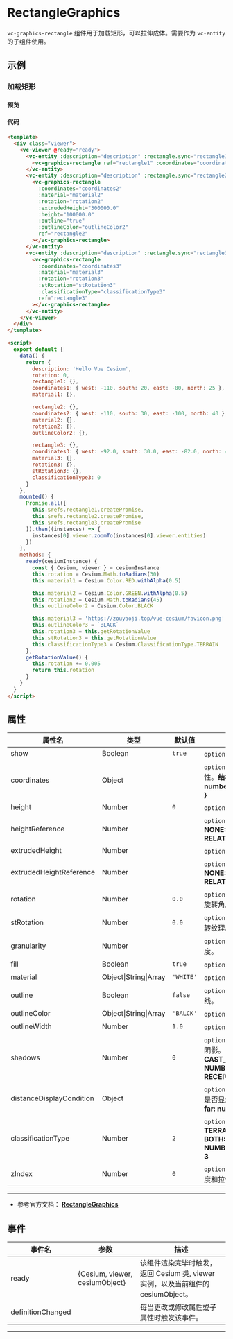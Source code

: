 # RectangleGraphics

`vc-graphics-rectangle` 组件用于加载矩形，可以拉伸成体。需要作为 `vc-entity` 的子组件使用。

## 示例

### 加载矩形

#### 预览

<doc-preview>
  <template>
    <div class="viewer">
      <vc-viewer @ready="ready">
        <vc-entity :description="description" :rectangle.sync="rectangle1">
          <vc-graphics-rectangle ref="rectangle1" :coordinates="coordinates1" :material="material1"></vc-graphics-rectangle>
        </vc-entity>
        <vc-entity :description="description" :rectangle.sync="rectangle2">
          <vc-graphics-rectangle
            :coordinates="coordinates2"
            :material="material2"
            :rotation="rotation2"
            :extrudedHeight="300000.0"
            :height="100000.0"
            :outline="true"
            :outlineColor="outlineColor2"
            ref="rectangle2"
          ></vc-graphics-rectangle>
        </vc-entity>
        <vc-entity :description="description" :rectangle.sync="rectangle3">
          <vc-graphics-rectangle
            :coordinates="coordinates3"
            :material="material3"
            :rotation="rotation3"
            :stRotation="stRotation3"
            :classificationType="classificationType3"
            ref="rectangle3"
          ></vc-graphics-rectangle>
        </vc-entity>
      </vc-viewer>
    </div>
  </template>

  <script>
    export default {
      data() {
        return {
          description: 'Hello Vue Cesium',
          rotation: 0,
          rectangle1: {},
          coordinates1: { west: -110, south: 20, east: -80, north: 25 },
          material1: {},

          rectangle2: {},
          coordinates2: { west: -110, south: 30, east: -100, north: 40 },
          material2: {},
          rotation2: {},
          outlineColor2: {},

          rectangle3: {},
          coordinates3: { west: -92.0, south: 30.0, east: -82.0, north: 40.0 },
          material3: {},
          rotation3: {},
          stRotation3: {},
          classificationType3: 0
        }
      },
      mounted() {
        Promise.all([
          this.$refs.rectangle1.createPromise,
          this.$refs.rectangle2.createPromise,
          this.$refs.rectangle3.createPromise
        ]).then((instances) => {
          instances[0].viewer.zoomTo(instances[0].viewer.entities)
        })
      },
      methods: {
        ready(cesiumInstance) {
          const { Cesium, viewer } = cesiumInstance
          this.rotation = Cesium.Math.toRadians(30)
          this.material1 = Cesium.Color.RED.withAlpha(0.5)

          this.material2 = Cesium.Color.GREEN.withAlpha(0.5)
          this.rotation2 = Cesium.Math.toRadians(45)
          this.outlineColor2 = Cesium.Color.BLACK

          this.material3 = 'https://zouyaoji.top/vue-cesium/favicon.png'
          this.outlineColor3 = `BLACK`
          this.rotation3 = this.getRotationValue
          this.stRotation3 = this.getRotationValue
          this.classificationType3 = Cesium.ClassificationType.TERRAIN
        },
        getRotationValue() {
          this.rotation += 0.005
          return this.rotation
        }
      }
    }
  </script>
</doc-preview>

#### 代码

```html
<template>
  <div class="viewer">
    <vc-viewer @ready="ready">
      <vc-entity :description="description" :rectangle.sync="rectangle1">
        <vc-graphics-rectangle ref="rectangle1" :coordinates="coordinates1" :material="material1"></vc-graphics-rectangle>
      </vc-entity>
      <vc-entity :description="description" :rectangle.sync="rectangle2">
        <vc-graphics-rectangle
          :coordinates="coordinates2"
          :material="material2"
          :rotation="rotation2"
          :extrudedHeight="300000.0"
          :height="100000.0"
          :outline="true"
          :outlineColor="outlineColor2"
          ref="rectangle2"
        ></vc-graphics-rectangle>
      </vc-entity>
      <vc-entity :description="description" :rectangle.sync="rectangle3">
        <vc-graphics-rectangle
          :coordinates="coordinates3"
          :material="material3"
          :rotation="rotation3"
          :stRotation="stRotation3"
          :classificationType="classificationType3"
          ref="rectangle3"
        ></vc-graphics-rectangle>
      </vc-entity>
    </vc-viewer>
  </div>
</template>

<script>
  export default {
    data() {
      return {
        description: 'Hello Vue Cesium',
        rotation: 0,
        rectangle1: {},
        coordinates1: { west: -110, south: 20, east: -80, north: 25 },
        material1: {},

        rectangle2: {},
        coordinates2: { west: -110, south: 30, east: -100, north: 40 },
        material2: {},
        rotation2: {},
        outlineColor2: {},

        rectangle3: {},
        coordinates3: { west: -92.0, south: 30.0, east: -82.0, north: 40.0 },
        material3: {},
        rotation3: {},
        stRotation3: {},
        classificationType3: 0
      }
    },
    mounted() {
      Promise.all([
        this.$refs.rectangle1.createPromise,
        this.$refs.rectangle2.createPromise,
        this.$refs.rectangle3.createPromise
      ]).then((instances) => {
        instances[0].viewer.zoomTo(instances[0].viewer.entities)
      })
    },
    methods: {
      ready(cesiumInstance) {
        const { Cesium, viewer } = cesiumInstance
        this.rotation = Cesium.Math.toRadians(30)
        this.material1 = Cesium.Color.RED.withAlpha(0.5)

        this.material2 = Cesium.Color.GREEN.withAlpha(0.5)
        this.rotation2 = Cesium.Math.toRadians(45)
        this.outlineColor2 = Cesium.Color.BLACK

        this.material3 = 'https://zouyaoji.top/vue-cesium/favicon.png'
        this.outlineColor3 = `BLACK`
        this.rotation3 = this.getRotationValue
        this.stRotation3 = this.getRotationValue
        this.classificationType3 = Cesium.ClassificationType.TERRAIN
      },
      getRotationValue() {
        this.rotation += 0.005
        return this.rotation
      }
    }
  }
</script>
```

## 属性

<!-- prettier-ignore -->
| 属性名 | 类型 | 默认值 | 描述 |
| ------------------------ | ------- | ------- | ------------------------------------------------------------------------------------------------------------------- |
| show | Boolean | `true` | `optional` 指定 rectangle 是否显示。 |
| coordinates | Object | | `optional` 指定 rectangle 的 Rectangle 属性。**结构：{ west: number, south: number, east: number, north: number }** |
| height | Number | `0` | `optional` 指定 rectangle 高度。 |
| heightReference | Number | | `optional` 指定 rectangle 高度模式。**NONE: 0, CLAMP_TO_GROUND: 1, RELATIVE_TO_GROUND: 2** |
| extrudedHeight | Number | | `optional` 指定 rectangle 拉伸高度。 |
| extrudedHeightReference | Number | | `optional` 指定 rectangle 拉伸高度模式。 **NONE: 0, CLAMP_TO_GROUND: 1, RELATIVE_TO_GROUND: 2** |
| rotation | Number | `0.0` | `optional` 指定 rectangle 按正北顺时针的旋转角。 |
| stRotation | Number | `0.0` | `optional` 指定 rectangle 按正北逆时针旋转纹理。 |
| granularity | Number | | `optional` 指定每个经纬度之间的采样粒度。 |
| fill | Boolean | `true` | `optional` 指定 rectangle 是否填充材质。 |
| material | Object\|String\|Array | `'WHITE'` | `optional` 指定 rectangle 材质。 |
| outline | Boolean | `false` | `optional` 指定 rectangle 是否绘制轮廓线。 |
| outlineColor | Object\|String\|Array | `'BALCK'` | `optional` 指定 rectangle 轮廓线颜色。 |
| outlineWidth | Number | `1.0` | `optional` 指定 rectangle 轮廓线宽度。 |
| shadows | Number | `0` | `optional` 指定 rectangle 是否投射或接收阴影。 **DISABLED: 0, ENABLED: 1, CAST_ONLY: 2, RECEIVE_ONLY: 3, NUMBER_OF_SHADOW_MODES: 4, RECEIVE_ONLY: 3** |
| distanceDisplayCondition | Object | | `optional` 指定 rectangle 随相机距离改变是否显示参数。 **结构：{ near: number, far: number }** |
| classificationType | Number | `2` | `optional` 指定 rectangle 贴对象模式 。 **TERRAIN: 0, CESIUM_3D_TILE: 1, BOTH: 2, NUMBER_OF_CLASSIFICATION_TYPES: 3**  |
| zIndex | Number | `0` | `optional` 指定 rectangle 顺序，没设置高度和拉伸高度时有效。 |

---

- 参考官方文档： **[RectangleGraphics](https://cesium.com/docs/cesiumjs-ref-doc/RectangleGraphics.html)**

## 事件

| 事件名            | 参数                           | 描述                                                                             |
| ----------------- | ------------------------------ | -------------------------------------------------------------------------------- |
| ready             | {Cesium, viewer, cesiumObject} | 该组件渲染完毕时触发，返回 Cesium 类, viewer 实例，以及当前组件的 cesiumObject。 |
| definitionChanged |                                | 每当更改或修改属性或子属性时触发该事件。                                         |

---
